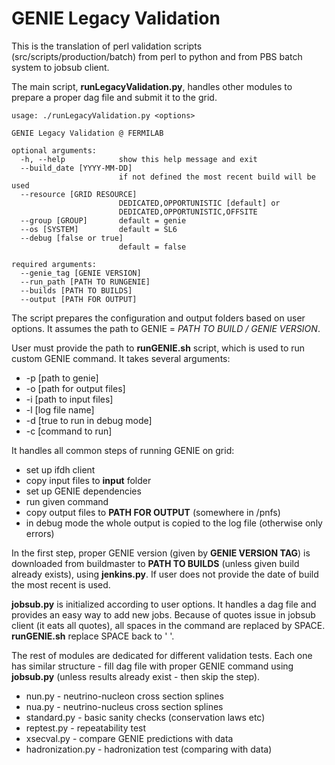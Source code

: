 # GENIE Legacy Validation

This is the translation of perl validation scripts (src/scripts/production/batch) from perl to python and from PBS batch system to jobsub client.

The main script, **runLegacyValidation.py**, handles other modules to prepare a proper dag file and submit it to the grid.

```
usage: ./runLegacyValidation.py <options>

GENIE Legacy Validation @ FERMILAB

optional arguments:
  -h, --help            show this help message and exit
  --build_date [YYYY-MM-DD]
                        if not defined the most recent build will be used
  --resource [GRID RESOURCE]
                        DEDICATED,OPPORTUNISTIC [default] or
                        DEDICATED,OPPORTUNISTIC,OFFSITE
  --group [GROUP]       default = genie
  --os [SYSTEM]         default = SL6
  --debug [false or true]
                        default = false

required arguments:
  --genie_tag [GENIE VERSION]
  --run_path [PATH TO RUNGENIE]
  --builds [PATH TO BUILDS]
  --output [PATH FOR OUTPUT]
```

The script prepares the configuration and output folders based on user options. It assumes the path to GENIE = *PATH TO BUILD / GENIE VERSION*.

User must provide the path to **runGENIE.sh** script, which is used to run custom GENIE command. It takes several arguments:

* -p [path to genie]
* -o [path for output files]
* -i [path to input files]
* -l [log file name]
* -d [true to run in debug mode]
* -c [command to run]

It handles all common steps of running GENIE on grid:

* set up ifdh client
* copy input files to **input** folder
* set up GENIE dependencies
* run given command
* copy output files to **PATH FOR OUTPUT** (somewhere in /pnfs)
* in debug mode the whole output is copied to the log file (otherwise only errors)

In the first step, proper GENIE version (given by **GENIE VERSION TAG**) is downloaded from buildmaster to **PATH TO BUILDS** (unless given build already exists), using **jenkins.py**. If user does not provide the date of build the most recent is used. 

**jobsub.py** is initialized according to user options. It handles a dag file and provides an easy way to add new jobs. Because of quotes issue in jobsub client (it eats all quotes), all spaces in the command are replaced by SPACE. **runGENIE.sh** replace SPACE back to ' '.

The rest of modules are dedicated for different validation tests. Each one has similar structure - fill dag file with proper GENIE command using **jobsub.py** (unless results already exist - then skip the step).

* nun.py - neutrino-nucleon cross section splines
* nua.py - neutrino-nucleus cross section splines
* standard.py - basic sanity checks (conservation laws etc)
* reptest.py - repeatability test
* xsecval.py - compare GENIE predictions with data
* hadronization.py - hadronization test (comparing with data)


